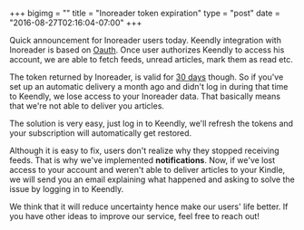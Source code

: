 +++
bigimg = ""
title = "Inoreader token expiration"
type = "post"
date = "2016-08-27T02:16:04-07:00"
+++

Quick announcement for Inoreader users today.
Keendly integration with Inoreader is based on [Oauth](https://www.inoreader.com/developers/oauth).
Once user authorizes Keendly to access his account, we are able to fetch feeds, unread articles, mark them as read etc.

The token returned by Inoreader, is valid for [30 days](https://www.inoreader.com/developers/oauth#comment-2708071395) though. So if you've set up an automatic delivery a month ago and didn't log in during that time to Keendly, we lose access to your Inoreader data. That basically means that we're not able to deliver you articles.

The solution is very easy, just log in to Keendly, we'll refresh the tokens and your subscription will automatically get restored.

Although it is easy to fix, users don't realize why they stopped receiving feeds. That is why we've implemented **notifications**.
Now, if we've lost access to your account and weren't able to deliver articles to your Kindle, we will send you an email explaining what happened and asking to solve the issue by logging in to Keendly.

We think that it will reduce uncertainty hence make our users' life better. If you have other ideas to improve our service, feel free to reach out!
